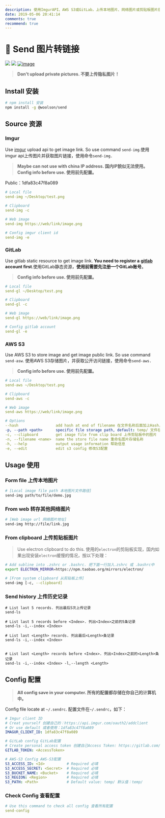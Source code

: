 ```yaml
---
description: 使用ImgurAPI、AWS S3或GitLab，上传本地图片、网络图片或剪贴板图片获取图片链接。
date: 2019-05-06 20:41:14
comments: true
recommend: true
---
```


# 🐫 Send 图片转链接

![](https://woolson.cn/npmer/npm/version/7454c65c-2678-4ea4-9192-54d46e449fa7?name=@woolson/send) ![](https://woolson.gitee.io/npmer-badge/-555555-Star%20Me-46bc99-github-ffffff-left-square-flat-plain.svg) [![image](https://woolson.github.io/npmer-badge/badge/ilcr-none-none-To%20GitHub-ffffff-28a745-Star-ffffff-24292e-r-f-f.svg)](https://github.com/woolson/send)

> **Don't upload private pictures. 不要上传隐私图片！**

## Install 安装

```bash
# npm install 安装
npm install -g @woolson/send
```

## Source 资源

### Imgur

Use [imgur](https://imgur.com/) upload api to get image link. So use command `send-img`.使用imgur api上传图片并获取图片链接，使用命令`send-img.`

> **Maybe can not use with china IP address. 国内IP貌似无法使用。**
> **Config info before use. 使用前先配置。**

Public：1dfa83c47f8a089

```yaml
# Local file
send-img ~/Desktop/test.png

# Clipboard
send-img -c

# Web image
send-img https://web/link/image.png

# Config imgur client id
send-img -e
```

### GitLab

Use gitlab static resource to get image link. **You need to register a** [**gitlab**](https://gitlab.com/users/sign_in) **account first**.使用GitLab静态资源，**使用前需要先注册一个GitLab账号**。

> **Config info before use. 使用前先配置。**

```yaml
# Local file
send-gl ~/Desktop/test.png

# Clipboard
send-gl -c

# Web image
send-gl https://web/link/image.png

# Config gitlab account
send-gl -e
```

### AWS S3

Use AWS S3 to store image and get image public link. So use command `send-asw`. 使用AWS S3存储图片，并获取公开访问链接，使用命令`send-aws.`

> **Config info before use. 使用前先配置。**

```yaml
# Local file
send-aws ~/Desktop/test.png

# Clipboard
send-aws -c

# Web image
send-aws https://web/link/image.png

# Options
--hash                 add hash at end of filename 在文件名称后面加上Hash，长度为7         
-p, --path <path>      specific file storage path, default: temp/ 文件在S3桶中存储的目录，默认temp/
-c, --clipboard        get image file from clip board 上传剪贴板中的图片         
-n, --filename <name>  name the store file name 重命名图片存储名称
-h, --help             output usage information 帮助信息
-e, --edit             edit s3 config 修改S3配置
```

## Usage 使用

### Form file 上传本地图片

```bash
# [Local image file path 本地图片文件路径]
send-img path/to/file/demo.jpg
```

### From web 转存其他网络图片

```bash
# [Web image url 网络图片地址]
send-img http://file/link.jpg
```

### From clipboard 上传剪贴板图片

> Use electron clipboard to do this. 使用的`electron`的剪贴板实现，国内如果出现安装`electron`缓慢的情况，按以下处理：

```bash
# Add subline into .zshrc or .bashrc. 把下面一行加入.zshrc 或 .bashrc中
export ELECTRON_MIRROR=https://npm.taobao.org/mirrors/electron/
```

```bash
# [From system clipboard 从剪贴板上传]
send-img [-c, --clipboard]
```

### Send history 上传历史记录

```shell
# List last 5 records. 列出最后5次上传记录
send-ls

# List last 5 records before <Index>. 列出<Index>之前的5条记录
send-ls -i,--index <Index>

# List last <Length> records. 列出最后<Length>条记录
send-ls -i,--index <Index>


# List last <Length> records before <Index>. 列出<Index>之前的<Length>条记录
send-ls -i,--index <Index> -l,--length <Length>
```

## Config 配置

> **All config save in your computer. 所有的配置都存储在你自己的计算机中。**

Config file locate at `~/.sendrc`. 配置文件在`~/.sendrc`，如下：

```yaml
# Imgur client ID
# Creat yourself 创建自己的：https://api.imgur.com/oauth2/addclient
# Or use default 或者使用：1dfa83c47f8a089
IMAGUR_CLIENT_ID: 1dfa83c47f8a089
```

```yaml
# GitLab config GitLab配置
# Create personal access token 创建自己Access Token: https://gitlab.com/help/user/profile/personal_access_tokens.md
GITLAB_TOKEN: <AccessToken>
```

```yaml
# AWS-S3 Config AWS-S3配置
S3_ACCESS_ID: <Id>          # Required 必填
S3_ACCESS_SECRET: <Secret>  # Required 必填
S3_BUCKET_NAME: <Bucket>    # Required 必填
S3_REGION: <Region>         # Required 必填
S3_PATH: <Path>             # Default value: temp/ 默认值：temp/
```

### Check Config 查看配置

```yaml
# Use this command to check all config 查看所有配置
send-config
```
